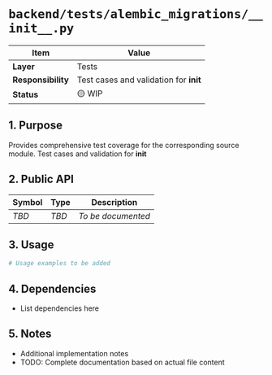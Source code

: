 # `backend/tests/alembic_migrations/__init__.py`

| Item               | Value                                                              |
| ------------------ | ------------------------------------------------------------------ |
| **Layer**          | Tests                                                           |
| **Responsibility** | Test cases and validation for __init__                                                   |
| **Status**         | 🟡 WIP                                                            |

## 1. Purpose

Provides comprehensive test coverage for the corresponding source module. Test cases and validation for __init__

## 2. Public API

| Symbol       | Type     | Description            |
| ------------ | -------- | ---------------------- |
| *TBD*        | *TBD*    | *To be documented*     |

## 3. Usage

```python
# Usage examples to be added
```

## 4. Dependencies

- List dependencies here

## 5. Notes

- Additional implementation notes
- TODO: Complete documentation based on actual file content
